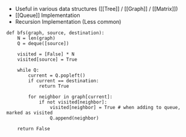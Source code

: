 - Useful in various data structures ([[Tree]] / [[Graph]] / [[Matrix]])
- [[Queue]] Implementation
- Recursion Implementation (Less common)

```python=
def bfs(graph, source, destination):
	N = len(graph)
	Q = deque([source])
	
	visited = [False] * N
	visited[source] = True

	while Q:
		current = Q.popleft()
		if current == destination:
			return True
			
		for neighbor in graph[current]:
			if not visited[neighbor]:
				visited[neighbor] = True # when adding to queue, marked as visited
				Q.append(neighbor)

	return False

```
